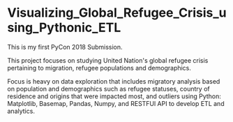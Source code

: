 # Visualizing_Global_Refugee_Crisis_using_Pythonic_ETL

This is my first PyCon 2018 Submission. 

This project focuses on studying United Nation's global refugee crisis pertaining to migration, refugee populations and demographics. 

Focus is heavy on data exploration that includes migratory analysis based on population and demographics such as refugee statuses,
country of residence and origins that were impacted most, and outliers using Python: Matplotlib, Basemap, Pandas, Numpy, and RESTFUl API to develop ETL and analytics.
